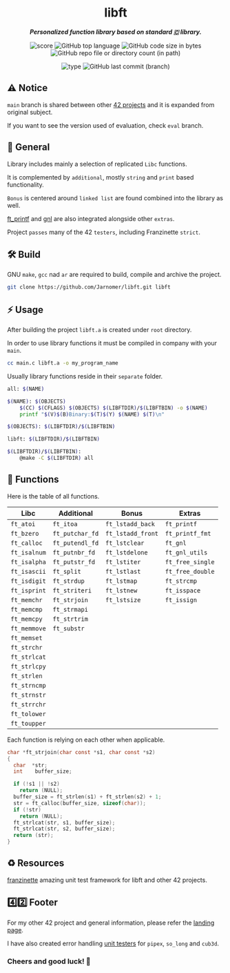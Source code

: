 <h1 align="center">
  <b>libft</b>
</h1>

<p align="center">
	<b><i>Personalized function library based on standard 🇨 library.</i></b><br>
</p>

<p align="center">
  <img src="https://img.shields.io/badge/Score-125%2F100-lightgreen?style=for-the-badge" alt="score">
  <img src="https://img.shields.io/github/languages/top/Jarnomer/libft?style=for-the-badge&logo=c&label=%20&labelColor=gray&color=lightblue" alt="GitHub top language">
	<img src="https://img.shields.io/github/languages/code-size/Jarnomer/libft?style=for-the-badge&color=lightyellow" alt="GitHub code size in bytes">
  <img src="https://img.shields.io/github/directory-file-count/Jarnomer/libft/sources?style=for-the-badge&color=pink" alt="GitHub repo file or directory count (in path)">
</p>

<p align="center">
    <img src="https://img.shields.io/badge/Type-Solo-violet?style=for-the-badge" alt="type">
  <img src="https://img.shields.io/github/last-commit/Jarnomer/libft/main?style=for-the-badge&color=red" alt="GitHub last commit (branch)">
</p>

## ⚠️ Notice

`main` branch is shared between other [42 projects](https://github.com/Jarnomer/Hive42) and it is expanded from original subject.

If you want to see the version used of evaluation, check `eval` branch.

## 📝 General

Library includes mainly a selection of replicated `Libc` functions.

It is complemented by `additional`, mostly `string` and `print` based functionality.

`Bonus` is centered around `linked list` are found combined into the library as well.

[ft_printf](https://github.com/Jarnomer/printf) and [gnl](https://github.com/Jarnomer/gnl) are also integrated alongside other `extras`.

Project `passes` many of the 42 `testers`, including Franzinette `strict`.

## 🛠️ Build

GNU `make`, `gcc` nad `ar` are required to build, compile and archive the project.

```bash
git clone https://github.com/Jarnomer/libft.git libft
```

## ⚡ Usage

After building the project `libft.a` is created under `root` directory.

In order to use library functions it must be compiled in company with your `main`.

```bash
cc main.c libft.a -o my_program_name
```

Usually library functions reside in their `separate` folder.

```bash
all: $(NAME)

$(NAME): $(OBJECTS)
	$(CC) $(CFLAGS) $(OBJECTS) $(LIBFTDIR)/$(LIBFTBIN) -o $(NAME)
	printf "$(V)$(B)Binary:$(T)$(Y) $(NAME) $(T)\n"

$(OBJECTS): $(LIBFTDIR)/$(LIBFTBIN)

libft: $(LIBFTDIR)/$(LIBFTBIN)

$(LIBFTDIR)/$(LIBFTBIN): 
	@make -C $(LIBFTDIR) all
```

## 🚀 Functions

Here is the table of all functions.

| **Libc**              | **Additional**        | **Bonus**               | **Extras**            |
|------------------------|-----------------------|--------------------------|------------------------|
| `ft_atoi`             | `ft_itoa`            | `ft_lstadd_back`        | `ft_printf`           |
| `ft_bzero`            | `ft_putchar_fd`      | `ft_lstadd_front`       | `ft_printf_fmt`       |
| `ft_calloc`           | `ft_putendl_fd`      | `ft_lstclear`           | `ft_gnl`              |
| `ft_isalnum`          | `ft_putnbr_fd`       | `ft_lstdelone`          | `ft_gnl_utils`        |
| `ft_isalpha`          | `ft_putstr_fd`       | `ft_lstiter`            | `ft_free_single`      |
| `ft_isascii`          | `ft_split`           | `ft_lstlast`            | `ft_free_double`      |
| `ft_isdigit`          | `ft_strdup`          | `ft_lstmap`             | `ft_strcmp`           |
| `ft_isprint`          | `ft_striteri`        | `ft_lstnew`             | `ft_isspace`          |
| `ft_memchr`           | `ft_strjoin`         | `ft_lstsize`            | `ft_issign`           |
| `ft_memcmp`           | `ft_strmapi`         |                          |                        |
| `ft_memcpy`           | `ft_strtrim`         |                          |                        |
| `ft_memmove`          | `ft_substr`          |                          |                        |
| `ft_memset`           |                       |                          |                        |
| `ft_strchr`           |                       |                          |                        |
| `ft_strlcat`          |                       |                          |                        |
| `ft_strlcpy`          |                       |                          |                        |
| `ft_strlen`           |                       |                          |                        |
| `ft_strncmp`          |                       |                          |                        |
| `ft_strnstr`          |                       |                          |                        |
| `ft_strrchr`          |                       |                          |                        |
| `ft_tolower`          |                       |                          |                        |
| `ft_toupper`          |                       |                          |                        |


Each function is relying on each other when applicable.

```c
char *ft_strjoin(char const *s1, char const *s2)
{
  char  *str;
  int    buffer_size;

  if (!s1 || !s2)
    return (NULL);
  buffer_size = ft_strlen(s1) + ft_strlen(s2) + 1;
  str = ft_calloc(buffer_size, sizeof(char));
  if (!str)
    return (NULL);
  ft_strlcat(str, s1, buffer_size);
  ft_strlcat(str, s2, buffer_size);
  return (str);
}
```

## ♻️ Resources

[franzinette](https://github.com/xicodomingues/francinette) amazing unit test framework for libft and other 42 projects.

## 4️⃣2️⃣ Footer

For my other 42 project and general information, please refer the [landing page](https://github.com/Jarnomer/Hive42).

I have also created error handling [unit testers](https://github.com/Jarnomer/Hive42) for `pipex`, `so_long` and `cub3d`.

### Cheers and good luck! 🥳